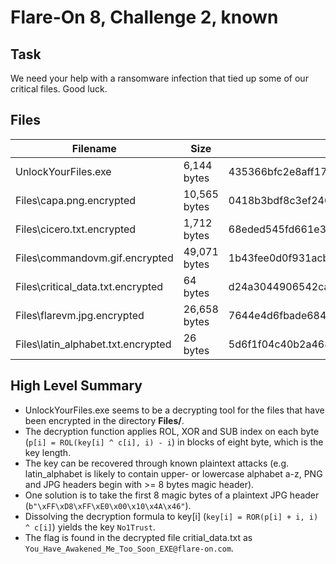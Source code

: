 # Flare-On 8, Challenge 2, known

## Task

We need your help with a ransomware infection that tied up some of our critical files. Good luck.

## Files

Filename | Size | SHA256
--- | --- | ---
UnlockYourFiles.exe | 6,144 bytes | 435366bfc2e8aff17ff107bf1274b7dca0b189be54e7251aa192ec8e73064424
Files\capa.png.encrypted | 10,565 bytes | 0418b3bdf8c3ef240a3e4e0b10c5a3d5d23e8f970dd92a90bd64b80a1e415af9
Files\cicero.txt.encrypted | 1,712 bytes | 68eded545fd661e31f2749983f2b94bfc67e85d204ab1d15e46be142667bc209
Files\commandovm.gif.encrypted | 49,071 bytes | 1b43fee0d0f931acb683f555dd7321fbbfb9fee071dfefd0c01615c7c101dbf9
Files\critical_data.txt.encrypted | 64 bytes | d24a3044906542caeb5b9353f87c4ff831dfb50845589ba1de2c71b0a98de79b
Files\flarevm.jpg.encrypted | 26,658 bytes | 7644e4d6fbade684dd6f3cf94599a7b2bdf90257a5d2d2b68ba4615dbb11802d
Files\latin_alphabet.txt.encrypted | 26 bytes | 5d6f1f04c40b2a46876c553ec18df7aea6923eaa0cbb9082f12b20f2cc111dd7

## High Level Summary

- UnlockYourFiles.exe seems to be a decrypting tool for the files that have been encrypted in the directory **Files/**.
- The decryption function applies ROL, XOR and SUB index on each byte (`p[i] = ROL(key[i] ^ c[i], i) - i`) in blocks of eight byte, which is the key length.
- The key can be recovered through known plaintext attacks (e.g. latin_alphabet is likely to contain upper- or lowercase alphabet a-z, PNG and JPG headers begin with >= 8 bytes magic header).
- One solution is to take the first 8 magic bytes of a plaintext JPG header (`b"\xFF\xD8\xFF\xE0\x00\x10\x4A\x46"`).
- Dissolving the decryption formula to key[i] (`key[i] = ROR(p[i] + i, i) ^ c[i]`) yields the key `No1Trust`.
- The flag is found in the decrypted file critial_data.txt as `You_Have_Awakened_Me_Too_Soon_EXE@flare-on.com`.
